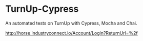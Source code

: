 # TurnUp-Cypress

An automated tests on TurnUp with Cypress, Mocha and Chai.

http://horse.industryconnect.io/Account/Login?ReturnUrl=%2f
